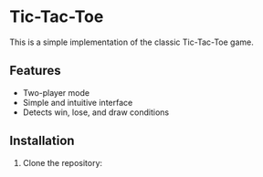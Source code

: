 # Tic-Tac-Toe

This is a simple implementation of the classic Tic-Tac-Toe game.

## Features

- Two-player mode
- Simple and intuitive interface
- Detects win, lose, and draw conditions

## Installation

1. Clone the repository:
